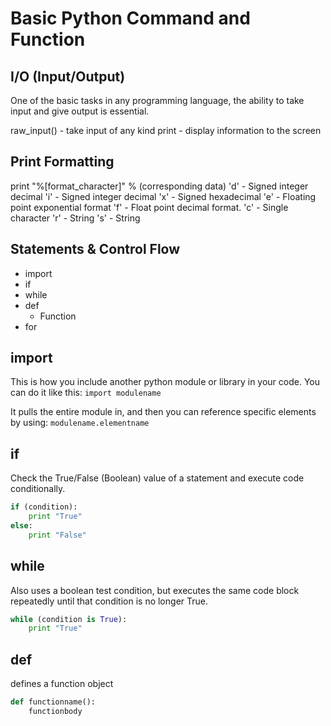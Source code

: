 # Basic Python Command and Function

## I/O (Input/Output)
One of the basic tasks in any programming language, the ability to take input and give output is essential.

raw_input() - take input of any kind
print - display information to the screen

## Print Formatting
print "%[format_character]" % (corresponding data)
'd' - Signed integer decimal
'i' - Signed integer decimal
'x' - Signed hexadecimal
'e' - Floating point exponential format
'f' - Float point decimal format.
'c' - Single character
'r' - String
's' - String

## Statements & Control Flow

- import
- if
- while
- def
	- Function
- for

## import
This is how you include another python module or library in your code. 
You can do it like this:
`import modulename`

It pulls the entire module in, and then you can reference specific elements by using:
`modulename.elementname` 

## if
Check the True/False (Boolean) value of a statement and execute code conditionally.
```python
if (condition):
	print "True"
else:
	print "False"
```

## while
Also uses a boolean test condition, but executes the same code block repeatedly until that condition is no longer True.
```python
while (condition is True):
	print "True"
```

## def
defines a function object
```python
def functionname():
	functionbody
```
<!--stackedit_data:
eyJoaXN0b3J5IjpbLTEwOTk0Mzk1NTEsODc3MjI1MDY3LC0xMT
c1MzgyNzM3LDEyMjc0NDE1NjQsLTk5MDQyMjQ1NCwzMDQ3ODg1
MzJdfQ==
-->